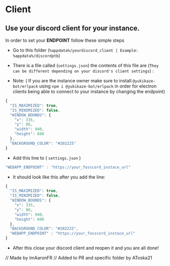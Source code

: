 # Client

## Use your discord client for your instance.

In order to set your **ENDPOINT** follow these simple steps

- Go to this folder (`%appdata%/yourdiscord_client | Example: %appdata%/discordptb`)

- There is a file called (`settings.json`) the contents of this file are (`They can be different depending on your discord's client settings`) :

- Note: ( If you are the instance owner make sure to install `@yukikaze-bot/erlpack` using `npm i @yukikaze-bot/erlpack` in order for electron clients being able to connect to your instance by changing the endpoint)


```js
{
  "IS_MAXIMIZED": true,
  "IS_MINIMIZED": false,
  "WINDOW_BOUNDS": {
    "x": 335,
    "y": 86,
    "width": 940,
    "height": 600
  },
  "BACKGROUND_COLOR": "#202225"
}
```

- Add this line to ( `settings.json` )

```js
"WEBAPP_ENDPOINT" : "https://your_fosscord_instace_url"
```

- It should look like this after you add the line:

```js
{
  "IS_MAXIMIZED": true,
  "IS_MINIMIZED": false,
  "WINDOW_BOUNDS": {
    "x": 335,
    "y": 86,
    "width": 940,
    "height": 600
  },
  "BACKGROUND_COLOR": "#202225",
  "WEBAPP_ENDPOINT" : "https://your_fosscord_instace_url"
}
```

- After this close your discord client and reopen it and you are all done!

// Made by ImAaronFR
// Added to PR and specific folder by AToska21
